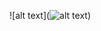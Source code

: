 ![alt text](![alt text](https://github.com/um-univie/Project_poster/blob/main/20240515_UM_Poster.png?raw=true))

